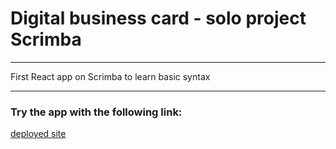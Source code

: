 # Digital business card - solo project Scrimba

---

First React app on Scrimba to learn basic syntax 

---

### Try the app with the following link:
[deployed site](https://jan-blaska-scrimba-react-businesscard.netlify.app/)